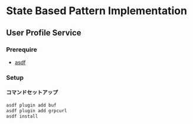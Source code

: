# State Based Pattern Implementation

## User Profile Service

### Prerequire
- [asdf](./setup_asdf.md)


### Setup
#### コマンドセットアップ
``` sh
asdf plugin add buf
asdf plugin add grpcurl
asdf install
```
